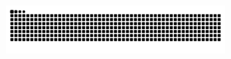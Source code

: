 <picture>
  <source media="(prefers-color-scheme: dark)" srcset="https://raw.githubusercontent.com/Maotechh/Maotechh/output/github-contribution-grid-snake-dark.svg">
  <source media="(prefers-color-scheme: light)" srcset="https://raw.githubusercontent.com/Maotechh/Maotechh/output/github-contribution-grid-snake.svg">
  <img alt="github contribution grid snake animation" src="https://raw.githubusercontent.com/Maotechh/Maotechh/output/github-contribution-grid-snake.svg">
</picture>
